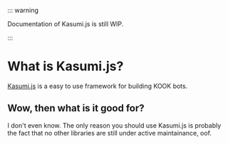 ::: warning

Documentation of Kasumi.js is still WIP.

:::

# What is Kasumi.js?

[Kasumi.js](https://www.npmjs.com/package/kasumi.js) is a easy to use framework for building KOOK bots.

## Wow, then what is it good for?

I don't even know. The only reason you should use Kasumi.js is probably the fact that no other libraries are still under active maintainance, oof.